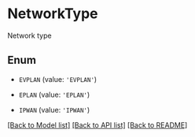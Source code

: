 # NetworkType

Network type

## Enum

* `EVPLAN` (value: `'EVPLAN'`)

* `EPLAN` (value: `'EPLAN'`)

* `IPWAN` (value: `'IPWAN'`)

[[Back to Model list]](../README.md#documentation-for-models) [[Back to API list]](../README.md#documentation-for-api-endpoints) [[Back to README]](../README.md)


